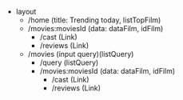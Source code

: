 - layout
  - /home (title: Trending today, listTopFilm)
  - /movies:moviesId (data: dataFilm, idFilm)
    - /cast (Link)
    - /reviews (Link)
  - /movies (input query)(listQuery)
    - /query (listQuery)
    - /movies:moviesId (data: dataFilm, idFilm)
      - /cast (Link)
      - /reviews (Link)
